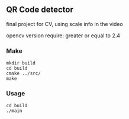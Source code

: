 ## QR Code detector 

final project for CV, using scale info in the video

opencv version require: greater or equal to 2.4

### Make

    mkdir build
    cd build
    cmake ../src/
    make


### Usage

    cd build
    ./main
